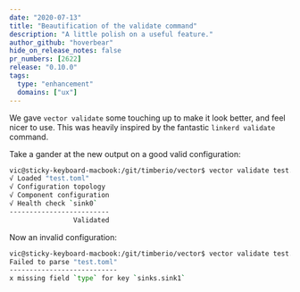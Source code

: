```yaml
---
date: "2020-07-13"
title: "Beautification of the validate command"
description: "A little polish on a useful feature."
author_github: "hoverbear"
hide_on_release_notes: false
pr_numbers: [2622]
release: "0.10.0"
tags:
  type: "enhancement"
  domains: ["ux"]
---
```


We gave `vector validate` some touching up to make it look better, and feel nicer to use. This was heavily inspired by the fantastic `linkerd validate` command.

Take a gander at the new output on a good valid configuration:

```bash
vic@sticky-keyboard-macbook:/git/timberio/vector$ vector validate test.toml
√ Loaded "test.toml"
√ Configuration topology
√ Component configuration
√ Health check `sink0`
-------------------------
                Validated
```

Now an invalid configuration:

```bash
vic@sticky-keyboard-macbook:/git/timberio/vector$ vector validate test.toml
Failed to parse "test.toml"
---------------------------
x missing field `type` for key `sinks.sink1`
```
